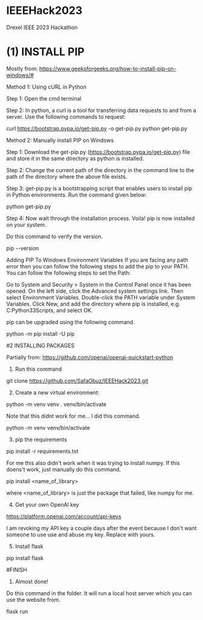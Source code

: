 # IEEEHack2023
Drexel IEEE 2023 Hackathon

# (1) INSTALL PIP

Mostly from: https://www.geeksforgeeks.org/how-to-install-pip-on-windows/#

Method 1: Using cURL in Python

Step 1: Open the cmd terminal 

Step 2: In python, a curl is a tool for transferring data requests to and from a server. Use the following commands to request:

curl https://bootstrap.pypa.io/get-pip.py -o get-pip.py
python get-pip.py

Method 2: Manually install PIP on Windows

Step 1: Download the get-pip.py (https://bootstrap.pypa.io/get-pip.py) file and store it in the same directory as python is installed.

Step 2: Change the current path of the directory in the command line to the path of the directory where the above file exists. 

Step 3: get-pip.py is a bootstrapping script that enables users to install pip in Python environments. Run the command given below:

python get-pip.py

Step 4: Now wait through the installation process. Voila! pip is now installed on your system.

Do this command to verify the version.

pip --version

Adding PIP To Windows Environment Variables
If you are facing any path error then you can follow the following steps to add the pip to your PATH. You can follow the following steps to set the Path:

Go to System and Security > System in the Control Panel once it has been opened.
On the left side, click the Advanced system settings link.
Then select Environment Variables.
Double-click the PATH variable under System Variables.
Click New, and add the directory where pip is installed, e.g. C:Python33Scripts, and select OK.

pip can be upgraded using the following command.

python -m pip install -U pip



#2 INSTALLING PACKAGES

Partially from: https://github.com/openai/openai-quickstart-python

1. Run this command

git clone https://github.com/SafaObuz/IEEEHack2023.git

2. Create a new virtual environment:

python -m venv venv
. venv/bin/activate

Note that this didnt work for me... I did this command.

python -m venv venv/bin/activate

3. pip the requirements

pip install -r requirements.txt

For me this also didn't work when it was trying to install numpy. If this doens't work, just manually do this command.

pip install <name_of_library>

where <name_of_library> is just the package that failed, like numpy for me.

4. Get your own OpenAI key

https://platform.openai.com/account/api-keys

I am revoking my API key a couple days after the event because I don't want someone to use use and abuse my key. Replace with yours.

5. Install flask

pip install flask

#FINISH

1. Almost done!

Do this command in the folder. It will run a local host server which you can use the website from.

flask run








